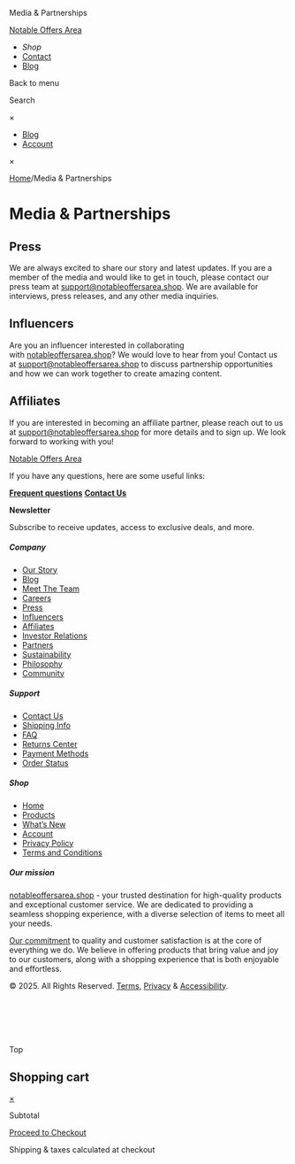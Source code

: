  Media & Partnerships















 


[Notable Offers Area](https://notableoffersarea.shop)

* *Shop*
* [Contact](https://notableoffersarea.shop/contact-us/)
* [Blog](https://notableoffersarea.shop/blog/)

Back to menu

Search

×

* [Blog](https://notableoffersarea.shop/blog/)
* [Account](https://notableoffersarea.shop/account/)

×



[Home](https://notableoffersarea.shop/)/Media & Partnerships

Media & Partnerships
====================

Press
-----

We are always excited to share our story and latest updates. If you are a member of the media and would like to get in touch, please contact our press team at [support@notableoffersarea.shop](mailto:support@notableoffersarea.shop). We are available for interviews, press releases, and any other media inquiries.

Influencers
-----------

Are you an influencer interested in collaborating with [notableoffersarea.shop](https://notableoffersarea.shop/)? We would love to hear from you! Contact us at [support@notableoffersarea.shop](mailto:support@notableoffersarea.shop) to discuss partnership opportunities and how we can work together to create amazing content.

Affiliates
----------

If you are interested in becoming an affiliate partner, please reach out to us at [support@notableoffersarea.shop](mailto:support@notableoffersarea.shop) for more details and to sign up. We look forward to working with you!

[Notable Offers Area](https://notableoffersarea.shop)

If you have any questions, here are some useful links:

[**Frequent questions**](/faq)
[**Contact Us**](/contact-us)

**Newsletter**

Subscribe to receive updates, access to exclusive deals, and more.

##### Company

* [Our Story](https://notableoffersarea.shop/about-us/)
* [Blog](https://notableoffersarea.shop/blog/)
* [Meet The Team](/about-us/#meetourteam)
* [Careers](https://notableoffersarea.shop/careers/)
* [Press](https://notableoffersarea.shop/media-partnerships/)
* [Influencers](https://notableoffersarea.shop/media-partnerships/)
* [Affiliates](https://notableoffersarea.shop/media-partnerships/)
* [Investor Relations](https://notableoffersarea.shop/business-relations/)
* [Partners](https://notableoffersarea.shop/business-relations/)
* [Sustainability](https://notableoffersarea.shop/our-beliefs/)
* [Philosophy](https://notableoffersarea.shop/our-beliefs/)
* [Community](/about-us/#community)

##### Support

* [Contact Us](https://notableoffersarea.shop/contact-us/)
* [Shipping Info](https://notableoffersarea.shop/shipping-delivery/)
* [FAQ](https://notableoffersarea.shop/faq/)
* [Returns Center](https://notableoffersarea.shop/refund-policy/)
* [Payment Methods](https://notableoffersarea.shop/payment-methods/)
* [Order Status](https://notableoffersarea.shop/track-your-order/)

##### Shop

* [Home](https://notableoffersarea.shop/)
* [Products](https://notableoffersarea.shop/product/)
* [What’s New](/product/?orderby=newest)
* [Account](https://notableoffersarea.shop/account/)
* [Privacy Policy](https://notableoffersarea.shop/privacy-policy-2/)
* [Terms and Conditions](https://notableoffersarea.shop/terms-and-conditions/)

##### Our mission

[notableoffersarea.shop](//notableoffersarea.shop) - your trusted destination for high-quality products and exceptional customer service. We are dedicated to providing a seamless shopping experience, with a diverse selection of items to meet all your needs.

[Our commitment](/our-beliefs/) to quality and customer satisfaction is at the core of everything we do. We believe in offering products that bring value and joy to our customers, along with a shopping experience that is both enjoyable and effortless.

© 2025. All Rights Reserved. [Terms](/terms-and-conditions/), [Privacy](/privacy-policy/) & [Accessibility](/accessibility/).

![]()

![]()

![]()

![]()

![]()

![]()

Top




















Shopping cart
-------------

[×](javascript:;)

Subtotal

[Proceed to Checkout](https://notableoffersarea.shop/cart)

Shipping & taxes calculated at checkout